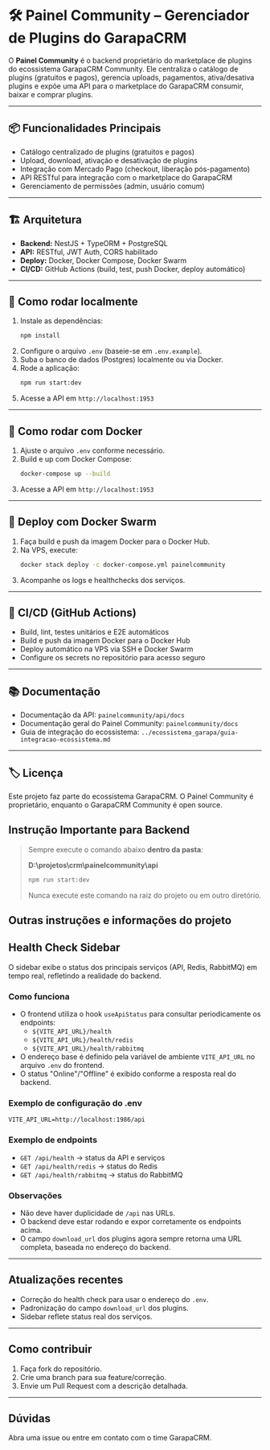 # 🛠️ Painel Community – Gerenciador de Plugins do GarapaCRM

O **Painel Community** é o backend proprietário do marketplace de plugins do ecossistema GarapaCRM Community. Ele centraliza o catálogo de plugins (gratuitos e pagos), gerencia uploads, pagamentos, ativa/desativa plugins e expõe uma API para o marketplace do GarapaCRM consumir, baixar e comprar plugins.

---

## 📦 Funcionalidades Principais
- Catálogo centralizado de plugins (gratuitos e pagos)
- Upload, download, ativação e desativação de plugins
- Integração com Mercado Pago (checkout, liberação pós-pagamento)
- API RESTful para integração com o marketplace do GarapaCRM
- Gerenciamento de permissões (admin, usuário comum)

---

## 🏗️ Arquitetura
- **Backend:** NestJS + TypeORM + PostgreSQL
- **API:** RESTful, JWT Auth, CORS habilitado
- **Deploy:** Docker, Docker Compose, Docker Swarm
- **CI/CD:** GitHub Actions (build, test, push Docker, deploy automático)

---

## 🚀 Como rodar localmente

1. Instale as dependências:
   ```bash
   npm install
   ```
2. Configure o arquivo `.env` (baseie-se em `.env.example`).
3. Suba o banco de dados (Postgres) localmente ou via Docker.
4. Rode a aplicação:
   ```bash
   npm run start:dev
   ```
5. Acesse a API em `http://localhost:1953`

---

## 🐳 Como rodar com Docker

1. Ajuste o arquivo `.env` conforme necessário.
2. Build e up com Docker Compose:
   ```bash
   docker-compose up --build
   ```
3. Acesse a API em `http://localhost:1953`

---

## 🚢 Deploy com Docker Swarm

1. Faça build e push da imagem Docker para o Docker Hub.
2. Na VPS, execute:
   ```bash
   docker stack deploy -c docker-compose.yml painelcommunity
   ```
3. Acompanhe os logs e healthchecks dos serviços.

---

## 🔄 CI/CD (GitHub Actions)
- Build, lint, testes unitários e E2E automáticos
- Build e push da imagem Docker para o Docker Hub
- Deploy automático na VPS via SSH e Docker Swarm
- Configure os secrets no repositório para acesso seguro

---

## 📚 Documentação
- Documentação da API: `painelcommunity/api/docs`
- Documentação geral do Painel Community: `painelcommunity/docs`
- Guia de integração do ecossistema: `../ecossistema_garapa/guia-integracao-ecossistema.md`

---

## 🏷️ Licença
Este projeto faz parte do ecossistema GarapaCRM. O Painel Community é proprietário, enquanto o GarapaCRM Community é open source.

## Instrução Importante para Backend

> Sempre execute o comando abaixo **dentro da pasta**:
>
> **D:\projetos\crm\painelcommunity\api**
>
> ```sh
> npm run start:dev
> ```
>
> Nunca execute este comando na raiz do projeto ou em outro diretório.

## Outras instruções e informações do projeto

## Health Check Sidebar

O sidebar exibe o status dos principais serviços (API, Redis, RabbitMQ) em tempo real, refletindo a realidade do backend.

### Como funciona
- O frontend utiliza o hook `useApiStatus` para consultar periodicamente os endpoints:
  - `${VITE_API_URL}/health`
  - `${VITE_API_URL}/health/redis`
  - `${VITE_API_URL}/health/rabbitmq`
- O endereço base é definido pela variável de ambiente `VITE_API_URL` no arquivo `.env` do frontend.
- O status "Online"/"Offline" é exibido conforme a resposta real do backend.

### Exemplo de configuração do .env
```env
VITE_API_URL=http://localhost:1986/api
```

### Exemplo de endpoints
- `GET /api/health` → status da API e serviços
- `GET /api/health/redis` → status do Redis
- `GET /api/health/rabbitmq` → status do RabbitMQ

### Observações
- Não deve haver duplicidade de `/api` nas URLs.
- O backend deve estar rodando e expor corretamente os endpoints acima.
- O campo `download_url` dos plugins agora sempre retorna uma URL completa, baseada no endereço do backend.

---

## Atualizações recentes
- Correção do health check para usar o endereço do `.env`.
- Padronização do campo `download_url` dos plugins.
- Sidebar reflete status real dos serviços.

---

## Como contribuir
1. Faça fork do repositório.
2. Crie uma branch para sua feature/correção.
3. Envie um Pull Request com a descrição detalhada.

---

## Dúvidas
Abra uma issue ou entre em contato com o time GarapaCRM.
